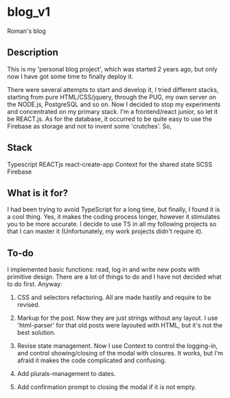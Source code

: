 # blog_v1

Roman's blog

## Description

This is my 'personal blog project', which was started 2 years ago, but only now
I have got some time to finally deploy it.

There were several attempts to start and develop it, I tried different stacks,
starting from pure HTML/CSS/jquery, through the PUG, my own server on the
NODE.js, PostgreSQL and so on. Now I decided to stop my experiments and
concentrated on my primary stack. I'm a frontend/react junior, so let it be
REACT.js. As for the database, it occurred to be quite easy to use the Firebase
as storage and not to invent some 'crutches'. So,

## Stack

Typescript REACTjs react-create-app Context for the shared state SCSS Firebase

## What is it for?

I had been trying to avoid TypeScript for a long time, but finally, I found it
is a cool thing. Yes, it makes the coding process longer, however it stimulates
you to be more accurate. I decide to use TS in all my following projects so that
I can master it (Unfortunately, my work projects didn't require it).

## To-do

I implemented basic functions: read, log in and write new posts with primitive
design. There are a lot of things to do and I have not decided what to do first.
Anyway:

1. CSS and selectors refactoring. All are made hastily and require to be
   revised.
2. Markup for the post. Now they are just strings without any layout. I use
   'html-parser' for that old posts were layouted with HTML, but it's not the
   best solution.
3. Revise state management. Now I use Context to control the logging-in, and
   control showing/closing of the modal with closures. It works, but I'm afraid
   it makes the code complicated and confusing.

4. Add plurals-management to dates.

5. Add confirmation prompt to closing the modal if it is not empty.
